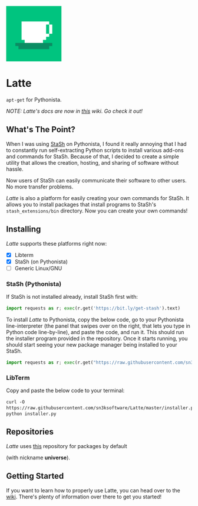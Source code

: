 <img src="latte.png" width="150px" height="150px" alt="Latte's logo" />

# Latte

`apt-get` for Pythonista.

*NOTE:* _Latte's docs are now in [this](https://github.com/sn3ksoftware/Latte/wiki) wiki. Go check it out!_

## What's The Point?

When I was using [StaSh](https://github.com/ywangd/stash) on Pythonista, I found it really annoying that I had to constantly run self-extracting Python scripts to install various add-ons and commands for StaSh. Because of that, I decided to create a simple utility that allows the creation, hosting, and sharing of software without hassle.

Now users of StaSh can easily communicate their software to other users. No more transfer problems.

_Latte_ is also a platform for easily creating your own commands for StaSh. It allows you to install packages that install programs to StaSh's `stash_extensions/bin` directory. Now you can create your own commands!

## Installing

_Latte_ supports these platforms right now:

- [x] Libterm
- [x] StaSh (on Pythonista)
- [ ] Generic Linux/GNU

### StaSh (Pythonista)
If StaSh is not installed already, install StaSh first with:

```python
import requests as r; exec(r.get('https://bit.ly/get-stash').text)
```

To install _Latte_ to Pythonista, copy the below code, go to your Pythonista line-interpreter (the panel that swipes over on the right, that lets you type in Python code line-by-line), and paste the code, and run it. This should run the installer program provided in the repository. Once it starts running, you should start seeing your new package manager being installed to your StaSh.

```python
import requests as r; exec(r.get("https://raw.githubusercontent.com/sn3ksoftware/Latte/master/installer.py").text);
```

### LibTerm
Copy and paste the below code to your terminal:

```
curl -O https://raw.githubusercontent.com/sn3ksoftware/Latte/master/installer.py
python installer.py
```

## Repositories

_Latte_ uses [this](https://github.com/sn3ksoftware/latte-universe) repository for packages by default

(with nickname **universe**).

## Getting Started

If you want to learn how to properly use Latte, you can head over to the [wiki](https://github.com/sn3ksoftware/Latte/wiki). There's plenty of information over there to get you started!
